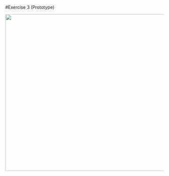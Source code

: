 
#Exercise 3 (Prototype)


<img src="https://github.com/RaymondRaman/Figma/blob/main/Exercise%203(Prototype)/New%20Project.gif" width="2000" height = "500">
